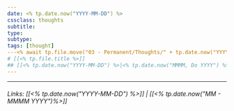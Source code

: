 ```yaml
---
date: <% tp.date.now("YYYY-MM-DD") %>
cssclass: thoughts
subtitle:
type:
subtype:
tags: [thought]
---<% await tp.file.move("03 - Permanent/Thoughts/" + tp.date.now("YYYY") + "/" + tp.date.now("MM - MMMM YYYY") + "/" + tp.file.title) %>
# [[<% tp.file.title %>]]
## [[<% tp.date.now("YYYY-MM-DD") %>|<% tp.date.now("MMMM, Do YYYY") %>]]
---
```


---

###### Links: [[<% tp.date.now("YYYY-MM-DD") %>]] | [[<% tp.date.now("MM - MMMM YYYY")%>]]